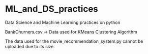 # ML_and_DS_practices
Data Science and Machine Learning practices on python

BankChurners.csv -> Data used for KMeans Clustering Algorithm

The data used for the movie_recommendation_system.py cannot be uploaded due to its size.
